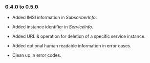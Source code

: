 ### 0.4.0 to 0.5.0

* Added IMSI information in _SubscriberInfo_.

* Added instance identifier in _ServiceInfo_.

* Added URL & operation for deletion of a specific service instance.

* Added optional human readable information in error cases.

* Clean up in error codes.